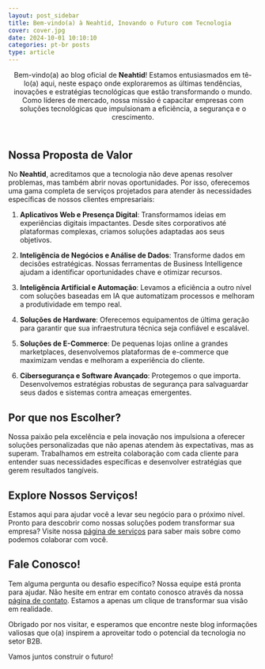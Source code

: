 ```yaml
---
layout: post_sidebar
title: Bem-vindo(a) à Neahtid, Inovando o Futuro com Tecnologia
cover: cover.jpg
date: 2024-10-01 10:10:10
categories: pt-br posts
type: article
---
```

<header class="entry-header">
Bem-vindo(a) ao blog oficial de <strong>Neahtid</strong>! Estamos entusiasmados em tê-lo(a) aqui, neste espaço onde exploraremos as últimas tendências, inovações e estratégias tecnológicas que estão transformando o mundo. Como líderes de mercado, nossa missão é capacitar empresas com soluções tecnológicas que impulsionam a eficiência, a segurança e o crescimento.
</header>

## Nossa Proposta de Valor

No **Neahtid**, acreditamos que a tecnologia não deve apenas resolver problemas, mas também abrir novas oportunidades. Por isso, oferecemos uma gama completa de serviços projetados para atender às necessidades específicas de nossos clientes empresariais:

1. **Aplicativos Web e Presença Digital**:
Transformamos ideias em experiências digitais impactantes. Desde sites corporativos até plataformas complexas, criamos soluções adaptadas aos seus objetivos.

1. **Inteligência de Negócios e Análise de Dados**:
Transforme dados em decisões estratégicas. Nossas ferramentas de Business Intelligence ajudam a identificar oportunidades chave e otimizar recursos.

1. **Inteligência Artificial e Automação**:
Levamos a eficiência a outro nível com soluções baseadas em IA que automatizam processos e melhoram a produtividade em tempo real.

1. **Soluções de Hardware**:
Oferecemos equipamentos de última geração para garantir que sua infraestrutura técnica seja confiável e escalável.

1. **Soluções de E-Commerce**:
De pequenas lojas online a grandes marketplaces, desenvolvemos plataformas de e-commerce que maximizam vendas e melhoram a experiência do cliente.

1. **Cibersegurança e Software Avançado**:
Protegemos o que importa. Desenvolvemos estratégias robustas de segurança para salvaguardar seus dados e sistemas contra ameaças emergentes.

## Por que nos Escolher?

Nossa paixão pela excelência e pela inovação nos impulsiona a oferecer soluções personalizadas que não apenas atendem às expectativas, mas as superam. Trabalhamos em estreita colaboração com cada cliente para entender suas necessidades específicas e desenvolver estratégias que gerem resultados tangíveis.

## Explore Nossos Serviços!

Estamos aqui para ajudar você a levar seu negócio para o próximo nível. Pronto para descobrir como nossas soluções podem transformar sua empresa? Visite nossa [página de serviços](/services) para saber mais sobre como podemos colaborar com você.

## Fale Conosco!

Tem alguma pergunta ou desafio específico? Nossa equipe está pronta para ajudar. Não hesite em entrar em contato conosco através da nossa [página de contato](/contact-us). Estamos a apenas um clique de transformar sua visão em realidade.

Obrigado por nos visitar, e esperamos que encontre neste blog informações valiosas que o(a) inspirem a aproveitar todo o potencial da tecnologia no setor B2B.

Vamos juntos construir o futuro!
